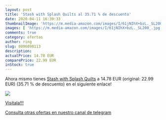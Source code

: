 ```yaml
---
layout: post
title: 'Stash with Splash Quilts al 35.71 % de descuento'
date: 2020-04-11 16:39:33
thumbnailImage: 'https://m.media-amazon.com/images/I/61jNIhX+bzL._SL200_.jpg'
images: [ 'https://m.media-amazon.com/images/I/61jNIhX+bzL._SL200_.jpg' ]
comments: true
category: ofertas
author: ring
slug: 0896898113
description:
actualPrice: 14.78 EUR
comparePrice: 22.99 EUR
inStock: true
---
```


Ahora mismo tienes [Stash with Splash Quilts](https://www.amazon.com/dp/0896898113/?tag=redken08-20) a 14.78 EUR (original: 22.99 EUR) (35.71 %  de descuento) en el siguiente enlace!

[![](https://m.media-amazon.com/images/I/61jNIhX+bzL._SL200_.jpg)](https://www.amazon.com/dp/0896898113/?tag=redken08-20)

[Visítala!!!](https://www.amazon.com/dp/0896898113/?tag=redken08-20)

[Consulta otras ofertas en nuestro canal de telegram](https://t.me/s/ofertas25)
